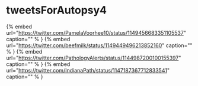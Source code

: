 # tweetsForAutopsy4

{% embed url="https://twitter.com/PamelaVoorhee10/status/1149456683351105537"  caption="" % }
{% embed url="https://twitter.com/beefmilk/status/1149449496213852160"  caption="" % }
{% embed url="https://twitter.com/PathologyAlerts/status/1144987200100155397"  caption="" % }
{% embed url="https://twitter.com/IndianaPath/status/1147187367712833541"  caption="" % }
